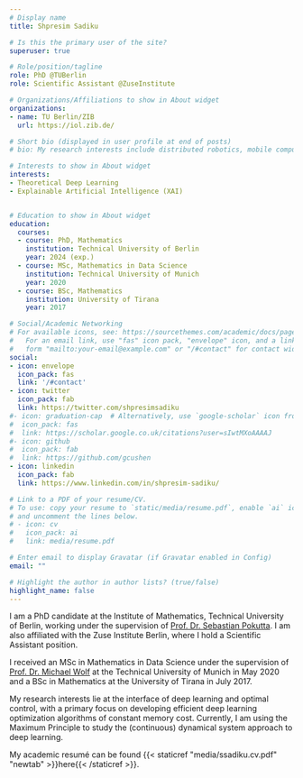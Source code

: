 ```yaml
---
# Display name
title: Shpresim Sadiku

# Is this the primary user of the site?
superuser: true

# Role/position/tagline
role: PhD @TUBerlin
role: Scientific Assistant @ZuseInstitute

# Organizations/Affiliations to show in About widget
organizations:
- name: TU Berlin/ZIB
  url: https://iol.zib.de/

# Short bio (displayed in user profile at end of posts)
# bio: My research interests include distributed robotics, mobile computing and programmable matter.

# Interests to show in About widget
interests:
- Theoretical Deep Learning
- Explainable Artificial Intelligence (XAI)


# Education to show in About widget
education:
  courses:
  - course: PhD, Mathematics
    institution: Technical University of Berlin
    year: 2024 (exp.)
  - course: MSc, Mathematics in Data Science
    institution: Technical University of Munich
    year: 2020
  - course: BSc, Mathematics
    institution: University of Tirana
    year: 2017

# Social/Academic Networking
# For available icons, see: https://sourcethemes.com/academic/docs/page-builder/#icons
#   For an email link, use "fas" icon pack, "envelope" icon, and a link in the
#   form "mailto:your-email@example.com" or "/#contact" for contact widget.
social:
- icon: envelope
  icon_pack: fas
  link: '/#contact'
- icon: twitter
  icon_pack: fab
  link: https://twitter.com/shpresimsadiku
#- icon: graduation-cap  # Alternatively, use `google-scholar` icon from `ai` icon pack
#  icon_pack: fas
#  link: https://scholar.google.co.uk/citations?user=sIwtMXoAAAAJ
#- icon: github
#  icon_pack: fab
#  link: https://github.com/gcushen
- icon: linkedin
  icon_pack: fab
  link: https://www.linkedin.com/in/shpresim-sadiku/

# Link to a PDF of your resume/CV.
# To use: copy your resume to `static/media/resume.pdf`, enable `ai` icons in `params.toml`, 
# and uncomment the lines below.
# - icon: cv
#   icon_pack: ai
#   link: media/resume.pdf

# Enter email to display Gravatar (if Gravatar enabled in Config)
email: ""

# Highlight the author in author lists? (true/false)
highlight_name: false
---
```


I am a PhD candidate at the Institute of Mathematics, Technical University of Berlin, working under the supervision of [Prof. Dr. Sebastian Pokutta](http://www.pokutta.com/). I am also affiliated with the Zuse Institute Berlin, where I hold a Scientific Assistant position.

I received an MSc in Mathematics in Data Science under the supervision of [Prof. Dr. Michael Wolf](http://www-m5.ma.tum.de/Allgemeines/MichaelWolf) at the Technical University of Munich in May 2020 and a BSc in Mathematics at the University of Tirana in July 2017.

My research interests lie at the interface of deep learning and optimal control, with a primary focus on developing efficient deep learning optimization algorithms of constant memory cost. Currently, I am using the Maximum Principle to study the (continuous) dynamical system approach to deep learning.


My academic resumé can be found {{< staticref "media/ssadiku.cv.pdf" "newtab" >}}here{{< /staticref >}}.
